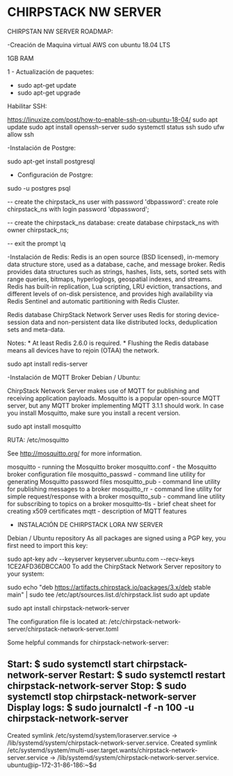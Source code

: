 # CHIRPSTACK NW SERVER

CHIRPSTAN NW SERVER ROADMAP:

-Creación de Maquina virtual AWS con ubuntu 18.04 LTS

1GB RAM

1 - Actualización de paquetes:

 - sudo apt-get update 
 - sudo apt-get upgrade 

Habilitar SSH:

https://linuxize.com/post/how-to-enable-ssh-on-ubuntu-18-04/
sudo apt update
sudo apt install openssh-server
sudo systemctl status ssh
sudo ufw allow ssh

-Instalación de Postgre:

sudo apt-get install postgresql

- Configuración de Postgre:

sudo -u postgres psql

-- create the chirpstack_ns user with password 'dbpassword':
create role chirpstack_ns with login password 'dbpassword';

-- create the chirpstack_ns database: 
create database chirpstack_ns with owner chirpstack_ns;

-- exit the prompt
\q

-Instalación de Redis:
 Redis is an open source (BSD licensed), in-memory data structure store, used as a database,
 cache, and message broker. Redis provides data structures such as strings, hashes, lists, 
 sets, sorted sets with range queries, bitmaps, hyperloglogs, geospatial indexes, and streams. 
 Redis has built-in replication, Lua scripting, LRU eviction, transactions, and different levels 
 of on-disk persistence, and provides high availability via Redis Sentinel and automatic partitioning 
 with Redis Cluster.
 
 Redis database
ChirpStack Network Server uses Redis for storing device-session data and non-persistent data like distributed locks, deduplication sets and meta-data.

Notes: * At least Redis 2.6.0 is required. * Flushing the Redis database means all devices have to rejoin (OTAA) the network.

sudo apt install redis-server
 
 -Instalación de MQTT Broker Debian / Ubuntu:
 
ChirpStack Network Server makes use of MQTT for publishing and receiving application payloads. Mosquitto is a popular open-source MQTT server, 
but any MQTT broker implementing MQTT 3.1.1 should work. In case you install Mosquitto, make sure you install a recent version.

sudo apt install mosquitto

RUTA: /etc/mosquitto

See http://mosquitto.org/ for more information.

mosquitto - running the Mosquitto broker
mosquitto.conf - the Mosquitto broker configuration file
mosquitto_passwd - command line utility for generating Mosquitto password files
mosquitto_pub - command line utility for publishing messages to a broker
mosquitto_rr - command line utility for simple request/response with a broker
mosquitto_sub - command line utility for subscribing to topics on a broker
mosquitto-tls - brief cheat sheet for creating x509 certificates
mqtt - description of MQTT features

- INSTALACIÓN DE CHIRPSTACK LORA NW SERVER


Debian / Ubuntu repository
As all packages are signed using a PGP key, you first need to import this key:


sudo apt-key adv --keyserver keyserver.ubuntu.com --recv-keys 1CE2AFD36DBCCA00
To add the ChirpStack Network Server repository to your system:


sudo echo "deb https://artifacts.chirpstack.io/packages/3.x/deb stable main" | sudo tee /etc/apt/sources.list.d/chirpstack.list
sudo apt update

sudo apt install chirpstack-network-server



The configuration file is located at:
 /etc/chirpstack-network-server/chirpstack-network-server.toml

Some helpful commands for chirpstack-network-server:

Start:
 $ sudo systemctl start chirpstack-network-server
Restart:
 $ sudo systemctl restart chirpstack-network-server
Stop:
 $ sudo systemctl stop chirpstack-network-server
Display logs:
 $ sudo journalctl -f -n 100 -u chirpstack-network-server
---------------------------------------------------------------------------------




Created symlink /etc/systemd/system/loraserver.service → /lib/systemd/system/chirpstack-network-server.service.
Created symlink /etc/systemd/system/multi-user.target.wants/chirpstack-network-server.service → /lib/systemd/system/chirpstack-network-server.service.
ubuntu@ip-172-31-86-186:~$d


